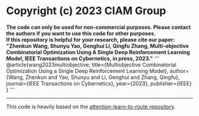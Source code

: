 # Copyright (c) 2023 CIAM Group
**The code can only be used for non-commercial purposes. Please contact the authors if you want to use this code for other purposes.**  
**If this repository is helpful for your research, please cite our paper:<br />**
**"Zhenkun Wang,  Shunyu Yao, Genghui Li, Qingfu Zhang, Multi-objective Combinatorial Optimization Using A Single Deep Reinforcement Learning Model, IEEE Transactions on Cybernetics, in press, 2023."**
'''
@article{wang2023multiobjective,
  title={Multiobjective Combinatorial Optimization Using a Single Deep Reinforcement Learning Model},
  author={Wang, Zhenkun and Yao, Shunyu and Li, Genghui and Zhang, Qingfu},
  journal={IEEE Transactions on Cybernetics},
  year={2023},
  publisher={IEEE}
}
'''
****
This code is heavily based on the [attention-learn-to-route repository](https://github.com/wouterkool/attention-learn-to-route).
